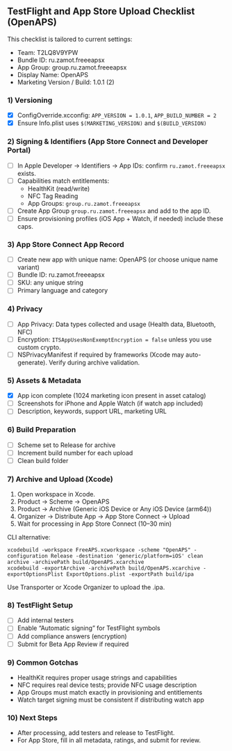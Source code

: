 ## TestFlight and App Store Upload Checklist (OpenAPS)

This checklist is tailored to current settings:
- Team: T2LQ8V9YPW
- Bundle ID: ru.zamot.freeeapsx
- App Group: group.ru.zamot.freeeapsx
- Display Name: OpenAPS
- Marketing Version / Build: 1.0.1 (2)

### 1) Versioning
- [x] ConfigOverride.xcconfig: `APP_VERSION = 1.0.1`, `APP_BUILD_NUMBER = 2`
- [x] Ensure Info.plist uses `$(MARKETING_VERSION)` and `$(BUILD_VERSION)`

### 2) Signing & Identifiers (App Store Connect and Developer Portal)
- [ ] In Apple Developer → Identifiers → App IDs: confirm `ru.zamot.freeeapsx` exists.
- [ ] Capabilities match entitlements:
  - HealthKit (read/write)
  - NFC Tag Reading
  - App Groups: `group.ru.zamot.freeeapsx`
- [ ] Create App Group `group.ru.zamot.freeeapsx` and add to the app ID.
- [ ] Ensure provisioning profiles (iOS App + Watch, if needed) include these caps.

### 3) App Store Connect App Record
- [ ] Create new app with unique name: OpenAPS (or choose unique name variant)
- [ ] Bundle ID: ru.zamot.freeeapsx
- [ ] SKU: any unique string
- [ ] Primary language and category

### 4) Privacy
- [ ] App Privacy: Data types collected and usage (Health data, Bluetooth, NFC)
- [ ] Encryption: `ITSAppUsesNonExemptEncryption = false` unless you use custom crypto.
- [ ] NSPrivacyManifest if required by frameworks (Xcode may auto-generate). Verify during archive validation.

### 5) Assets & Metadata
- [x] App icon complete (1024 marketing icon present in asset catalog)
- [ ] Screenshots for iPhone and Apple Watch (if watch app included)
- [ ] Description, keywords, support URL, marketing URL

### 6) Build Preparation
- [ ] Scheme set to Release for archive
- [ ] Increment build number for each upload
- [ ] Clean build folder

### 7) Archive and Upload (Xcode)
1. Open workspace in Xcode.
2. Product → Scheme → OpenAPS
3. Product → Archive (Generic iOS Device or Any iOS Device (arm64))
4. Organizer → Distribute App → App Store Connect → Upload
5. Wait for processing in App Store Connect (10–30 min)

CLI alternative:
```
xcodebuild -workspace FreeAPS.xcworkspace -scheme "OpenAPS" -configuration Release -destination 'generic/platform=iOS' clean archive -archivePath build/OpenAPS.xcarchive
xcodebuild -exportArchive -archivePath build/OpenAPS.xcarchive -exportOptionsPlist ExportOptions.plist -exportPath build/ipa
``` 
Use Transporter or Xcode Organizer to upload the .ipa.

### 8) TestFlight Setup
- [ ] Add internal testers
- [ ] Enable “Automatic signing” for TestFlight symbols
- [ ] Add compliance answers (encryption)
- [ ] Submit for Beta App Review if required

### 9) Common Gotchas
- HealthKit requires proper usage strings and capabilities
- NFC requires real device tests; provide NFC usage description
- App Groups must match exactly in provisioning and entitlements
- Watch target signing must be consistent if distributing watch app

### 10) Next Steps
- After processing, add testers and release to TestFlight.
- For App Store, fill in all metadata, ratings, and submit for review.


